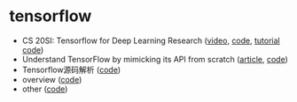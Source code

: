 # tensorflow

- CS 20SI: Tensorflow for Deep Learning Research ([video](https://www.bilibili.com/video/av9156347), [code](./1), [tutorial code](https://github.com/chiphuyen/stanford-tensorflow-tutorials))
- Understand TensorFlow by mimicking its API from scratch ([article](https://medium.com/@d3lm/understand-tensorflow-by-mimicking-its-api-from-scratch-faa55787170d), [code](./2))
- Tensorflow源码解析 ([code](./3))
- overview ([code](./overview))
- other ([code](./other))
